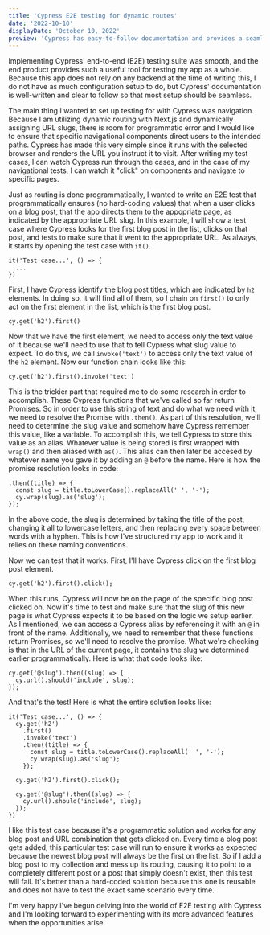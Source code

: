 ```yaml
---
title: 'Cypress E2E testing for dynamic routes'
date: '2022-10-10'
displayDate: 'October 10, 2022'
preview: 'Cypress has easy-to-follow documentation and provides a seamless experience for setting your app up for E2E testing.'
---
```


Implementing Cypress' end-to-end (E2E) testing suite was smooth, and the end product provides such a useful tool for testing my app as a whole. Because this app does not rely on any backend at the time of writing this, I do not have as much configuration setup to do, but Cypress' documentation is well-written and clear to follow so that most setup should be seamless.

The main thing I wanted to set up testing for with Cypress was navigation. Because I am utilizing dynamic routing with Next.js and dynamically assigning URL slugs, there is room for programmatic error and I would like to ensure that specific navigational components direct users to the intended paths. Cypress has made this very simple since it runs with the selected browser and renders the URL you instruct it to visit. After writing my test cases, I can watch Cypress run through the cases, and in the case of my navigational tests, I can watch it "click" on components and navigate to specific pages.

Just as routing is done programmatically, I wanted to write an E2E test that programmatically ensures (no hard-coding values) that when a user clicks on a blog post, that the app directs them to the appopriate page, as indicated by the appropriate URL slug. In this example, I will show a test case where Cypress looks for the first blog post in the list, clicks on that post, and tests to make sure that it went to the appropriate URL. As always, it starts by opening the test case with `it()`.

```
it('Test case...', () => {
  ...
})
```

First, I have Cypress identify the blog post titles, which are indicated by `h2` elements. In doing so, it will find all of them, so I chain on `first()` to only act on the first element in the list, which is the first blog post.

```
cy.get('h2').first()
```

Now that we have the first element, we need to access only the text value of it because we'll need to use that to tell Cypress what slug value to expect. To do this, we call `invoke('text')` to access only the text value of the `h2` element. Now our function chain looks like this:

```
cy.get('h2').first().invoke('text')
```

This is the trickier part that required me to do some research in order to accomplish. These Cypress functions that we've called so far return Promises. So in order to use this string of text and do what we need with it, we need to resolve the Promise with `.then()`. As part of this resolution, we'll need to determine the slug value and somehow have Cypress remember this value, like a variable. To accomplish this, we tell Cypress to store this value as an alias. Whatever value is being stored is first wrapped with `wrap()` and then aliased with `as()`. This alias can then later be accesed by whatever name you gave it by adding an `@` before the name. Here is how the promise resolution looks in code:

```
.then((title) => {
  const slug = title.toLowerCase().replaceAll(' ', '-');
  cy.wrap(slug).as('slug');
});
```

In the above code, the slug is determined by taking the title of the post, changing it all to lowercase letters, and then replacing every space between words with a hyphen. This is how I've structured my app to work and it relies on these naming conventions.

Now we can test that it works. First, I'll have Cypress click on the first blog post element.

```
cy.get('h2').first().click();
```

When this runs, Cypress will now be on the page of the specific blog post clicked on. Now it's time to test and make sure that the slug of this new page is what Cypress expects it to be based on the logic we setup earlier. As I mentioned, we can access a Cypress alias by referencing it with an `@` in front of the name. Additionally, we need to remember that these functions return Promises, so we'll need to resolve the promise. What we're checking is that in the URL of the current page, it contains the slug we determined earlier programmatically. Here is what that code looks like:

```
cy.get('@slug').then((slug) => {
  cy.url().should('include', slug);
});
```

And that's the test! Here is what the entire solution looks like:

```
it('Test case...', () => {
  cy.get('h2')
    .first()
    .invoke('text')
    .then((title) => {
      const slug = title.toLowerCase().replaceAll(' ', '-');
      cy.wrap(slug).as('slug');
    });

  cy.get('h2').first().click();

  cy.get('@slug').then((slug) => {
    cy.url().should('include', slug);
  });
})
```

I like this test case because it's a programmatic solution and works for any blog post and URL combination that gets clicked on. Every time a blog post gets added, this particular test case will run to ensure it works as expected because the newest blog post will always be the first on the list. So if I add a blog post to my collection and mess up its routing, causing it to point to a completely different post or a post that simply doesn't exist, then this test will fail. It's better than a hard-coded solution because this one is reusable and does not have to test the exact same scenario every time.

I'm very happy I've begun delving into the world of E2E testing with Cypress and I'm looking forward to experimenting with its more advanced features when the opportunities arise.
